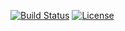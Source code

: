 [![Build Status](https://travis-ci.org/sky-joker/ore-ore-ansible.svg?branch=master)](https://travis-ci.org/sky-joker/ore-ore-ansible) [![License](https://img.shields.io/badge/license-GPL%20v3.0-brightgreen.svg)](https://github.com/sky-joker/ore-ore-ansible/blob/master/LICENSE.txt)